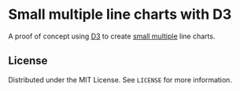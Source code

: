 # Small multiple line charts with D3
A proof of concept using [D3](https://d3js.org/) to create [small multiple](https://en.wikipedia.org/wiki/Small_multiple) line charts.

## License
Distributed under the MIT License. See `LICENSE` for more information.
